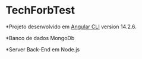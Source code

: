 # TechForbTest

*Projeto desenvolvido em [Angular CLI](https://github.com/angular/angular-cli) version 14.2.6.

*Banco de dados MongoDb

*Server Back-End em Node.js
